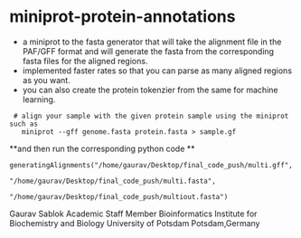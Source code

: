 # miniprot-protein-annotations

- a miniprot to the fasta generator that will take the alignment file in the PAF/GFF format and will generate the fasta from the corresponding fasta files for the aligned regions.
- implemented faster rates so that you can parse as many aligned regions as you want.
- you can also create the protein tokenzier from the same for machine learning.

```
 # align your sample with the given protein sample using the miniprot such as 
   miniprot --gff genome.fasta protein.fasta > sample.gf
```
 **and then run the corresponding python code **
 ```
generatingAlignments("/home/gaurav/Desktop/final_code_push/multi.gff", 
                        "/home/gaurav/Desktop/final_code_push/multi.fasta", 
                               "/home/gaurav/Desktop/final_code_push/multiout.fasta")
```
Gaurav Sablok
Academic Staff Member
Bioinformatics
Institute for Biochemistry and Biology
University of Potsdam
Potsdam,Germany
